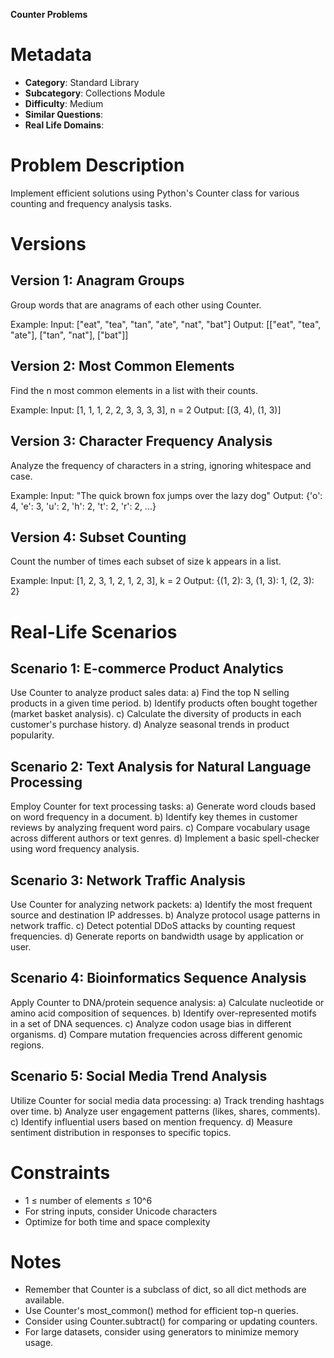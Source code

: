 **Counter Problems**

# Metadata

- **Category**: Standard Library
- **Subcategory**: Collections Module
- **Difficulty**: Medium
- **Similar Questions**: 
- **Real Life Domains**: 

# Problem Description

Implement efficient solutions using Python's Counter class for various counting and frequency analysis tasks.

# Versions

## Version 1: Anagram Groups

Group words that are anagrams of each other using Counter.

Example:
Input: ["eat", "tea", "tan", "ate", "nat", "bat"]
Output: [["eat", "tea", "ate"], ["tan", "nat"], ["bat"]]

## Version 2: Most Common Elements

Find the n most common elements in a list with their counts.

Example:
Input: [1, 1, 1, 2, 2, 3, 3, 3, 3], n = 2
Output: [(3, 4), (1, 3)]

## Version 3: Character Frequency Analysis

Analyze the frequency of characters in a string, ignoring whitespace and case.

Example:
Input: "The quick brown fox jumps over the lazy dog"
Output: {'o': 4, 'e': 3, 'u': 2, 'h': 2, 't': 2, 'r': 2, ...}

## Version 4: Subset Counting

Count the number of times each subset of size k appears in a list.

Example:
Input: [1, 2, 3, 1, 2, 1, 2, 3], k = 2
Output: {(1, 2): 3, (1, 3): 1, (2, 3): 2}

# Real-Life Scenarios

## Scenario 1: E-commerce Product Analytics

Use Counter to analyze product sales data:
a) Find the top N selling products in a given time period.
b) Identify products often bought together (market basket analysis).
c) Calculate the diversity of products in each customer's purchase history.
d) Analyze seasonal trends in product popularity.

## Scenario 2: Text Analysis for Natural Language Processing

Employ Counter for text processing tasks:
a) Generate word clouds based on word frequency in a document.
b) Identify key themes in customer reviews by analyzing frequent word pairs.
c) Compare vocabulary usage across different authors or text genres.
d) Implement a basic spell-checker using word frequency analysis.

## Scenario 3: Network Traffic Analysis

Use Counter for analyzing network packets:
a) Identify the most frequent source and destination IP addresses.
b) Analyze protocol usage patterns in network traffic.
c) Detect potential DDoS attacks by counting request frequencies.
d) Generate reports on bandwidth usage by application or user.

## Scenario 4: Bioinformatics Sequence Analysis

Apply Counter to DNA/protein sequence analysis:
a) Calculate nucleotide or amino acid composition of sequences.
b) Identify over-represented motifs in a set of DNA sequences.
c) Analyze codon usage bias in different organisms.
d) Compare mutation frequencies across different genomic regions.

## Scenario 5: Social Media Trend Analysis

Utilize Counter for social media data processing:
a) Track trending hashtags over time.
b) Analyze user engagement patterns (likes, shares, comments).
c) Identify influential users based on mention frequency.
d) Measure sentiment distribution in responses to specific topics.

# Constraints

- 1 ≤ number of elements ≤ 10^6
- For string inputs, consider Unicode characters
- Optimize for both time and space complexity

# Notes

- Remember that Counter is a subclass of dict, so all dict methods are available.
- Use Counter's most_common() method for efficient top-n queries.
- Consider using Counter.subtract() for comparing or updating counters.
- For large datasets, consider using generators to minimize memory usage.
